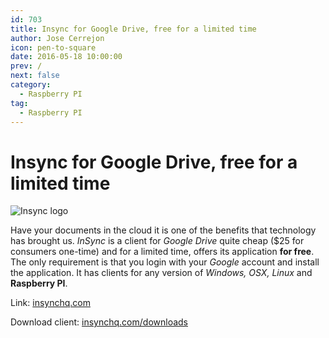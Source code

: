 ```yaml
---
id: 703
title: Insync for Google Drive, free for a limited time
author: Jose Cerrejon
icon: pen-to-square
date: 2016-05-18 10:00:00
prev: /
next: false
category:
  - Raspberry PI
tag:
  - Raspberry PI
---
```


# Insync for Google Drive, free for a limited time

![Insync logo](/images/2016/05/insync.png)

Have your documents in the cloud it is one of the benefits that technology has brought us. *InSync* is a client for *Google Drive* quite cheap ($25 for consumers one-time) and for a limited time, offers its application **for free**. The only requirement is that you login with your *Google* account and install the application. It has clients for any version of *Windows, OSX, Linux* and **Raspberry PI**.

Link: [insynchq.com](https://www.insynchq.com/free)

Download client: [insynchq.com/downloads](https://www.insynchq.com/downloads)